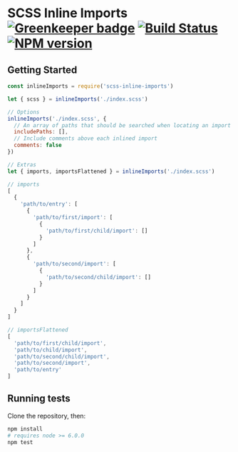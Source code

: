 # SCSS Inline Imports [![Greenkeeper badge](https://badges.greenkeeper.io/salesforce-ux/scss-inline-imports.svg)](https://greenkeeper.io/) [![Build Status][travis-image]][travis-url] [![NPM version][npm-image]][npm-url]

## Getting Started

```javascript
const inlineImports = require('scss-inline-imports')

let { scss } = inlineImports('./index.scss')

// Options
inlineImports('./index.scss', {
  // An array of paths that should be searched when locating an import
  includePaths: [],
  // Include comments above each inlined import
  comments: false
})

// Extras
let { imports, importsFlattened } = inlineImports('./index.scss')

// imports
[
  {
    'path/to/entry': [
      {
        'path/to/first/import': [
          {
            'path/to/first/child/import': []
          }
        ]
      },
      {
        'path/to/second/import': [
          {
            'path/to/second/child/import': []
          }
        ]
      }
    ]
  }
]

// importsFlattened
[
  'path/to/first/child/import',
  'path/to/child/import',
  'path/to/second/child/import',
  'path/to/second/import',
  'path/to/entry'
]

```

## Running tests

Clone the repository, then:

```bash
npm install
# requires node >= 6.0.0
npm test
```

[npm-url]: https://npmjs.org/package/scss-inline-imports
[npm-image]: http://img.shields.io/npm/v/scss-inline-imports.svg

[travis-url]: https://travis-ci.org/salesforce-ux/scss-inline-imports
[travis-image]: https://travis-ci.org/salesforce-ux/scss-inline-imports.svg?branch=master
